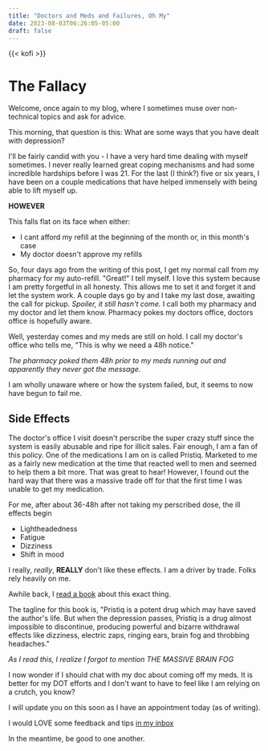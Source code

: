 ```yaml
---
title: "Doctors and Meds and Failures, Oh My"
date: 2023-08-03T06:26:05-05:00
draft: false
---
```

{{< kofi >}}

# The Fallacy

Welcome, once again to my blog, where I sometimes muse over non-technical topics and ask for advice. 

This morning, that question is this: What are some ways that you have dealt with depression?

I'll be fairly candid with you - I have a very hard time dealing with myself sometimes. I never really learned great coping mechanisms and had some incredible hardships before I was 21. 
For the last (I think?) five or six years, I have been on a couple medications that have helped immensely with being able to lift myself up. 

**HOWEVER**

This falls flat on its face when either:

- I cant afford my refill at the beginning of the month
or, in this month's case
- My doctor doesn't approve my refills

So, four days ago from the writing of this post, I get my normal call from my pharmacy for my auto-refill.
"Great!" I tell myself. I love this system because I am pretty forgetful in all honesty. This allows me to set it and forget it and let the system work.
A couple days go by and I take my last dose, awaiting the call for pickup. *Spoiler, it still hasn't come.*
I call both my pharmacy and my doctor and let them know. Pharmacy pokes my doctors office, doctors office is hopefully aware. 

Well, yesterday comes and my meds are still on hold. I call my doctor's office who tells me, "This is why we need a 48h notice."

*The pharmacy poked them 48h prior to my meds running out and apparently they never got the message.*

I am wholly unaware where or how the system failed, but, it seems to now have begun to fail me. 

## Side Effects

The doctor's office I visit doesn't perscribe the super crazy stuff since the system is easily abusable and ripe for illicit sales. Fair enough, I am a fan of this policy.
One of the medications I am on is called Pristiq. Marketed to me as a fairly new medication at the time that reacted well to men and seemed to help them a bit more. That was great to hear!
However, I found out the hard way that there was a massive trade off for that the first time I was unable to get my medication.

For me, after about 36-48h after not taking my perscribed dose, the ill effects begin

- Lightheadedness
- Fatigue
- Dizziness
- Shift in mood

I really, *really*, **REALLY** don't like these effects. I am a driver by trade. Folks rely heavily on me. 

Awhile back, I [read a book](https://www.goodreads.com/en/book/show/21235744) about this exact thing. 

The tagline for this book is, "Pristiq is a potent drug which may have saved the author's life. But when the depression passes, Pristiq is a drug almost impossible to discontinue, producing powerful and bizarre withdrawal effects like dizziness, electric zaps, ringing ears, brain fog and throbbing headaches."

*As I read this, I realize I forgot to mention THE MASSIVE BRAIN FOG*

I now wonder if I should chat with my doc about coming off my meds. It is better for my DOT efforts and I don't want to have to feel like I am relying on a crutch, you know?

I will update you on this soon as I have an appointment today (as of writing). 

I would LOVE some feedback and tips [in my inbox](email:tgdhaku@proton.me)

In the meantime, be good to one another.


